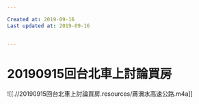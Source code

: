 ```yaml
---

Created at: 2019-09-16
Last updated at: 2019-09-16


---
```


# 20190915回台北車上討論買房


![[.//20190915回台北車上討論買房.resources/蔣渭水高速公路.m4a]]

